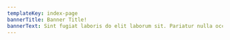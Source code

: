 ```yaml
---
templateKey: index-page
bannerTitle: Banner Title!
bannerText: Sint fugiat laboris do elit laborum sit. Pariatur nulla occaecat laboris tempor mollit in anim ea proident occaecat sunt consectetur. Nostrud elit reprehenderit officia ipsum culpa ad proident. Adipisicing qui qui officia sit reprehenderit sint ut ad commodo eiusmod consequat labore sint. Adipisicing cupidatat qui mollit commodo exercitation aliqua laboris sunt do ipsum adipisicing do voluptate duis. Deserunt quis occaecat laboris labore. Est pariatur exercitation et nulla ullamco.
---
```

